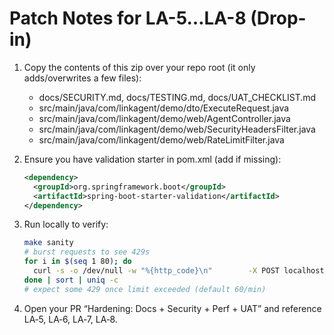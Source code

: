 # Patch Notes for LA-5…LA-8 (Drop-in)

1) Copy the contents of this zip over your repo root (it only adds/overwrites a few files):
   - docs/SECURITY.md, docs/TESTING.md, docs/UAT_CHECKLIST.md
   - src/main/java/com/linkagent/demo/dto/ExecuteRequest.java
   - src/main/java/com/linkagent/demo/web/AgentController.java
   - src/main/java/com/linkagent/demo/web/SecurityHeadersFilter.java
   - src/main/java/com/linkagent/demo/web/RateLimitFilter.java

2) Ensure you have validation starter in pom.xml (add if missing):
   ```xml
   <dependency>
     <groupId>org.springframework.boot</groupId>
     <artifactId>spring-boot-starter-validation</artifactId>
   </dependency>
   ```

3) Run locally to verify:
   ```bash
   make sanity
   # burst requests to see 429s
   for i in $(seq 1 80); do
     curl -s -o /dev/null -w "%{http_code}\n"        -X POST localhost:8080/agent/execute        -H 'Content-Type: application/json'        -d '{"intent":"create_issue","target":"jira","idempotencyKey":"'$i'","params":{"summary":"x"}}'
   done | sort | uniq -c
   # expect some 429 once limit exceeded (default 60/min)
   ```

4) Open your PR “Hardening: Docs + Security + Perf + UAT” and reference LA‑5, LA‑6, LA‑7, LA‑8.
